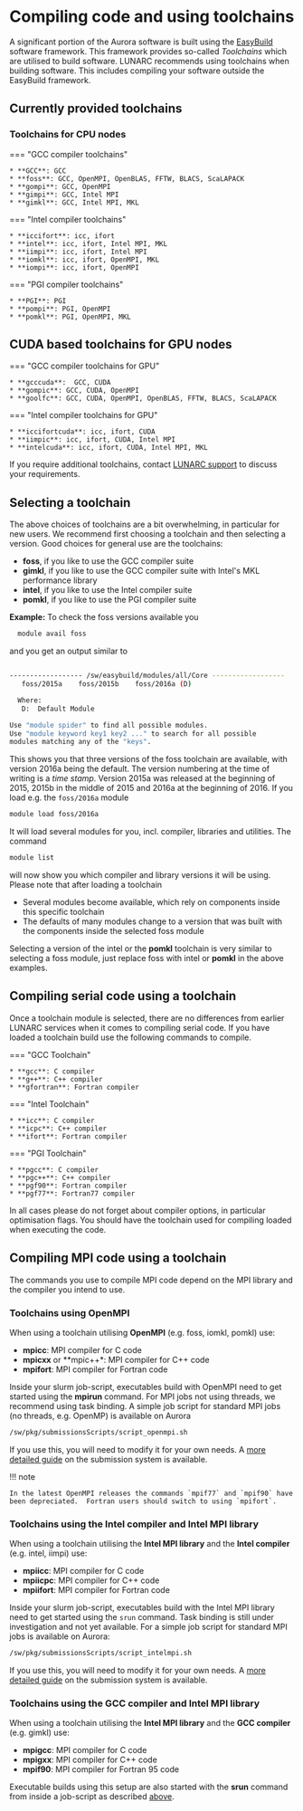 # Compiling code and using toolchains

A significant portion of the Aurora software is built using the [EasyBuild](http://hpcugent.github.io/easybuild/) software framework.  This framework provides so-called _Toolchains_ which are utilised to build software.  LUNARC recommends using toolchains when building software.  This includes compiling your software outside the EasyBuild framework.

## Currently provided toolchains

### Toolchains for CPU nodes

=== "GCC compiler toolchains"

    * **GCC**: GCC
    * **foss**: GCC, OpenMPI, OpenBLAS, FFTW, BLACS, ScaLAPACK
    * **gompi**: GCC, OpenMPI
    * **gimpi**: GCC, Intel MPI
    * **gimkl**: GCC, Intel MPI, MKL

=== "Intel compiler toolchains"

    * **iccifort**: icc, ifort
    * **intel**: icc, ifort, Intel MPI, MKL
    * **iimpi**: icc, ifort, Intel MPI
    * **iomkl**: icc, ifort, OpenMPI, MKL
    * **iompi**: icc, ifort, OpenMPI

=== "PGI compiler toolchains"
 
    * **PGI**: PGI
    * **pompi**: PGI, OpenMPI
    * **pomkl**: PGI, OpenMPI, MKL

## CUDA based toolchains for GPU nodes

=== "GCC compiler toolchains for GPU"

    * **gcccuda**:  GCC, CUDA
    * **gompic**: GCC, CUDA, OpenMPI
    * **goolfc**: GCC, CUDA, OpenMPI, OpenBLAS, FFTW, BLACS, ScaLAPACK

=== "Intel compiler toolchains for GPU"

    * **iccifortcuda**: icc, ifort, CUDA
    * **iimpic**: icc, ifort, CUDA, Intel MPI
    * **intelcuda**: icc, ifort, CUDA, Intel MPI, MKL

If you require additional toolchains, contact [LUNARC support](http://www.lunarc.lu.se/support/support-form/) to discuss your requirements.

## Selecting a toolchain

The above choices of toolchains are a bit overwhelming, in particular for new users.  We recommend first choosing a toolchain and then selecting a version.  Good choices for general use are the toolchains:

* **foss**, if you like to use the GCC compiler suite
* **gimkl**, if you like to use the GCC compiler suite with Intel's MKL performance library
* **intel**, if you like to use the Intel compiler suite
* **pomkl**, if you like to use the PGI compiler suite

**Example:** To check the foss versions available you

```bash
  module avail foss
```
and you get an output similar to

```bash

------------------ /sw/easybuild/modules/all/Core ------------------
   foss/2015a    foss/2015b    foss/2016a (D)

  Where:
   D:  Default Module

Use "module spider" to find all possible modules.
Use "module keyword key1 key2 ..." to search for all possible
modules matching any of the "keys".
```

This shows you that three versions of the foss toolchain are available, with version 2016a being the default.  The version numbering at the time of writing is a *time stamp*.  Version 2015a was released at the beginning of 2015, 2015b in the middle of 2015 and 2016a at the beginning of 2016.  If you load e.g. the `foss/2016a` module

```bash
module load foss/2016a
```

It will load several modules for you, incl. compiler, libraries and utilities.  The command 

```bash
module list
```

will now show you which compiler and library versions it will be using.  Please note that after loading a toolchain

 * Several modules become available, which rely on components inside this specific toolchain 
 * The defaults of many modules change to a version that was built with the components inside the selected foss module

Selecting a version of the intel or the **pomkl** toolchain is very similar to selecting a foss module, just replace foss with intel or **pomkl** in the above examples.

## Compiling serial code using a toolchain

Once a toolchain module is selected, there are no differences from earlier LUNARC services when it comes to compiling serial code.
If you have loaded a toolchain build use the following commands to compile.

=== "GCC Toolchain"

    * **gcc**: C compiler
    * **g++**: C++ compiler
    * **gfortran**: Fortran compiler

=== "Intel Toolchain"

    * **icc**: C compiler
    * **icpc**: C++ compiler
    * **ifort**: Fortran compiler

=== "PGI Toolchain"

    * **pgcc**: C compiler
    * **pgc++**: C++ compiler
    * **pgf90**: Fortran compiler
    * **pgf77**: Fortran77 compiler
 
In all cases please do not forget about compiler options, in particular optimisation flags.  You should have the toolchain used for compiling loaded when executing the code.

## Compiling MPI code using a toolchain

The commands you use to compile MPI code depend on the MPI library and the compiler you intend to use.  

### Toolchains using OpenMPI

When using a toolchain utilising **OpenMPI** (e.g. foss, iomkl, pomkl) use: 

 * **mpicc**: MPI compiler for C code
 * **mpicxx** or **mpic++*: MPI compiler for C++ code
 * **mpifort**: MPI compiler for Fortran code
 
Inside your slurm job-script, executables build with OpenMPI need to get started using the **mpirun** command.  For MPI jobs not using threads, we recommend using task binding.  A simple job script for standard MPI jobs (no threads, e.g. OpenMP) is available on Aurora

```bash
/sw/pkg/submissionsScripts/script_openmpi.sh
```

If you use this, you will need to modify it for your own needs.  A [more detailed guide](http://lunarc-documentation.readthedocs.org/en/latest/batch_system/) on the submission system is available.
 
!!! note 

    In the latest OpenMPI releases the commands `mpif77` and `mpif90` have been depreciated.  Fortran users should switch to using `mpifort`.

### Toolchains using the Intel compiler and Intel MPI library

When using a toolchain utilising the **Intel MPI library** and the **Intel compiler** (e.g. intel, iimpi) use:

* **mpiicc**: MPI compiler for C code
* **mpiicpc**: MPI compiler for C++ code
* **mpiifort**: MPI compiler for Fortran code
 
Inside your slurm job-script, executables build with the Intel MPI library need to get started using the `srun` command.  Task binding is still under investigation and not yet available. For a simple job script for standard MPI jobs is available on Aurora:

```bash
/sw/pkg/submissionsScripts/script_intelmpi.sh
```

If you use this, you will need to modify it for your own needs.  A [more detailed guide](http://lunarc-documentation.readthedocs.org/en/latest/batch_system/) on the submission system is available.


### Toolchains using the GCC compiler and Intel MPI library

When using a toolchain utilising the **Intel MPI library** and the **GCC compiler** (e.g. gimkl) use:

* **mpigcc**: MPI compiler for C code
* **mpigxx**: MPI compiler for C++ code
* **mpif90**: MPI compiler for Fortran 95 code

Executable builds using this setup are also started with the **srun** command from inside a job-script as described [above](#toolchains-using-the-intel-compiler-and-intel-mpi-library).